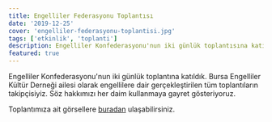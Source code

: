 ```yaml
---
title: Engelliler Federasyonu Toplantısı
date: '2019-12-25'
cover: 'engelliler-federasyonu-toplantisi.jpg'
tags: ['etkinlik', 'toplanti']
description: Engelliler Konfederasyonu'nun iki günlük toplantısına katıldık.
featured: true
---
```


Engelliler Konfederasyonu'nun iki günlük toplantına katıldık. Bursa Engelliler Kültür Derneği ailesi olarak engellilere dair gerçekleştirilen tüm toplantıların takipçisiyiz. Söz hakkımızı her daim kullanmaya gayret gösteriyoruz.

Toplantımıza ait görsellere [buradan](https://photos.app.goo.gl/Wq2P6EVqXZkh5jmX8) ulaşabilirsiniz.
